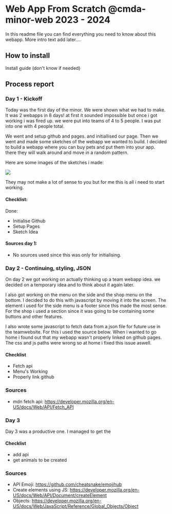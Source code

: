 # Web App From Scratch @cmda-minor-web 2023 - 2024

In this readme file you can find everything you need to know about this webapp. More intro text add later....

## How to install

Install guide (don't know if needed)
## Process report

### Day 1 - Kickoff

Today was the first day of the minor. We were shown what we had to make. It was 2 webapps in 8 days! at first it sounded impossible but once i got working i was fired up. we were put into teams of 4 to 5 people. I was put into one with 4 people total.

We went and setup github and pages. and initiallised our page. Then we went and made some sketches of the webapp we wanted to build. I decided to build a webapp where you can buy pets and put them into your app. there they will walk around and move in a random pattern.

Here are some images of the sketches i made:

<img src="test">

They may not make a lot of sense to you but for me this is all i need to start working.

#### Checklist:
Done:
- Initialise Github
- Setup Pages
- Sketch Idea

#### Sources day 1:
- No sources used since this was only for initialising.


### Day 2 - Continuing, styling, JSON

On day 2 we got working on actually thinking up a team webapp idea. we decided on a temporary idea and to think about it again later.

I also got working on the menu on the side and the shop menu on the bottom. I decided to do this with javascript by moving it into the screen.
The element i used for the side menu is a footer since this made the most sense. For the shop i used a section since it was going to be containing some buttons and other features.

I also wrote some javascript to fetch data from a json file for future use in the teamwebsite. For this i used the source below.
When i wanted to go home i found out that my webapp wasn't properly linked on github pages. The css and js paths were wrong so at home i fixed this issue aswell.


#### Checklist
- Fetch api
- Menu's Working
- Properly link github

### Sources 
- mdn fetch api: https://developer.mozilla.org/en-US/docs/Web/API/Fetch_API

### Day 3

Day 3 was a productive one. I managed to get the 

#### Checklist
- add api
- get animals to be created


### Sources
- API Emoji: https://github.com/cheatsnake/emojihub
- Create elements using JS: https://developer.mozilla.org/en-US/docs/Web/API/Document/createElement
- Objects: https://developer.mozilla.org/en-US/docs/Web/JavaScript/Reference/Global_Objects/Object
